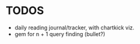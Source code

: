# TODOS

- daily reading journal/tracker, with chartkick viz.
- gem for n + 1 query finding (bullet?)
